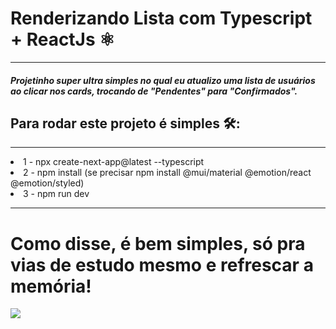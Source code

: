 <h1>Renderizando Lista com Typescript + ReactJs ⚛️</h1>
<hr>
<h5>Projetinho super ultra simples no qual eu atualizo uma lista de usuários ao clicar nos cards, trocando de "Pendentes" para "Confirmados".</h5>
<h2>Para rodar este projeto é simples 🛠:</h2>
<hr>
<li>
  1 - npx create-next-app@latest --typescript
</li>
<li>
  2 - npm install (se precisar npm install @mui/material @emotion/react @emotion/styled)
</li>
<li>
  3 - npm run dev
</li>
<hr>
<h1>Como disse, é bem simples, só pra vias de estudo mesmo e refrescar a memória!</h1>
<img src="https://user-images.githubusercontent.com/88629170/236115427-05178f43-1813-46ab-a458-101d78d247db.png" />

